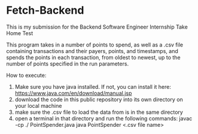 # Fetch-Backend
This is my submission for the Backend Software Engineer Internship Take Home Test

This program takes in a number of points to spend, as well as a .csv file containing transactions and their payers, points, and timestamps, and spends the points in each transaction, from oldest to newest, up to the number of points specified in the run parameters.

How to execute:
1. Make sure you have java installed. If not, you can install it here: https://www.java.com/en/download/manual.jsp
2. download the code in this public repository into its own directory on your local machine
3. make sure the .csv file to load the data from is in the same directory
6. open a terminal in that directory and run the following commands:
javac -cp ./ PointSpender.java
java PointSpender <Points to spend> <.csv file name>
